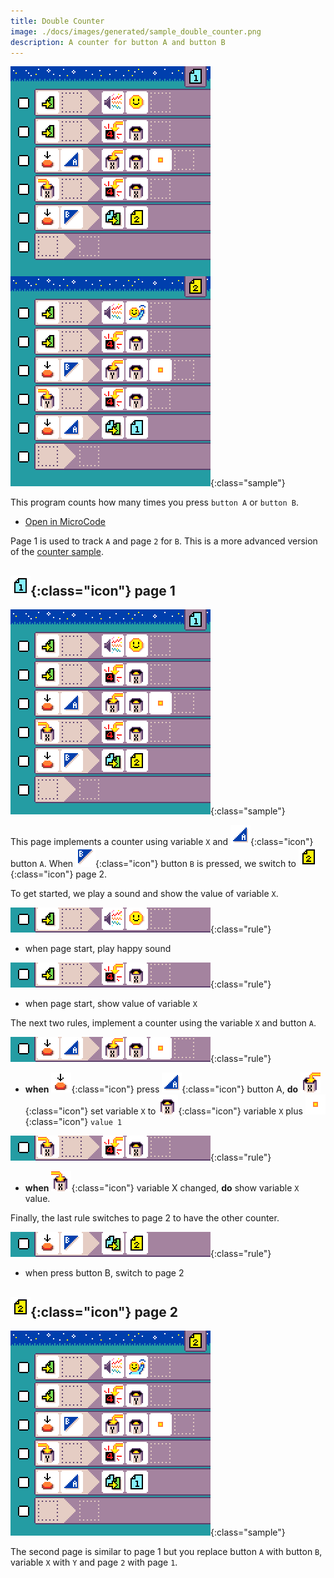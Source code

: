 ```yaml
---
title: Double Counter
image: ./docs/images/generated/sample_double_counter.png
description: A counter for button A and button B
---
```


![double counter program](../images/generated/sample_double_counter.png){:class="sample"}

This program counts how many times you press `button A` or `button B`.

-   [Open in MicroCode](/microcode/#H4sIANizQWMAA6VRy27CMBD8pQBNqxxxFIW1cKJgQx63QopwakqlgGLz9XXsVBAjTpxWs5qdndn9UrjbHYOfKt4cofn9ADHnqTjrCkMlurZ8fY14QTueUXjPFUaE43oZ4kTPbOHbk2l+OOwWyAcxCZYLzVeGxwg1PGR5kSThaE6RSOsWXqt9MNMTRIHwWs01ezMmkMWlwauGGB/M+khIgxBwjVnp6vjZy7tt5hU3u+LEmbdZz8GgQfv+nZYca8HYNxOnKpftVuF6T+XzO7O5mzd8uLH9xX9OP7M4trj0rA/P6DMGXcahx1NXJ11bjy/sHjI/+ZX+R591vxk0+rvOnPvNJjdOiKdVga+feXCB5sTrBi6Ev8mE4uAPhFD/6bgCAAA=)

Page 1 is used to track `A` and page `2` for `B`. This is a more advanced version of the [counter sample](./counter).

## ![page 1](../images/generated/icon_M1.png){:class="icon"} page 1

![double counter page 1 program](../images/generated/sample_double_counter_page_1.png){:class="sample"}

This page implements a counter using variable `X`
and ![button A](../images/generated/icon_F3.png){:class="icon"} button `A`. When ![button B](../images/generated/icon_F4.png){:class="icon"} button `B` is pressed, we switch to ![page 2](../images/generated/icon_M2.png){:class="icon"} page 2.

To get started, we play a sound and show the value of variable `X`.

![when page start, play happy sound](../images/generated/sample_double_counter_page_1_rule_1.png){:class="rule"}

-   when page start, play happy sound

![when page start, show variable X value](../images/generated/sample_double_counter_page_1_rule_2.png){:class="rule"}

-   when page start, show value of variable `X`

The next two rules, implement a counter using the variable `X` and button `A`.

![when button A pressed, increment X](../images/generated/sample_double_counter_page_1_rule_3.png){:class="rule"}

-   **when** ![press](../images/generated/icon_S2.png){:class="icon"} press ![button A](../images/generated/icon_F3.png){:class="icon"} button A, **do** ![set variable X](../images/generated/icon_A9A.png){:class="icon"} set variable `X` to ![get variable X](../images/generated/icon_M20A.png){:class="icon"} variable `X` plus ![value 1](../images/generated/icon_M6.png){:class="icon"} `value 1`

![when press button A, increment variable X](../images/generated/sample_double_counter_page_1_rule_4.png){:class="rule"}

-   **when** ![variable X changed](../images/generated/icon_S9A.png){:class="icon"} variable X changed, **do** show variable `X` value.

Finally, the last rule switches to page 2 to have the other counter.

![when press button B, switch to page 2](../images/generated/sample_double_counter_page_1_rule_5.png){:class="rule"}

-   when press button B, switch to page 2

## ![page 2](../images/generated/icon_M2.png){:class="icon"} page 2

![double counter page 2 program](../images/generated/sample_double_counter_page_2.png){:class="sample"}

The second page is similar to page 1 but you replace button `A` with button `B`, variable `X` with `Y` and page `2` with page `1`.
